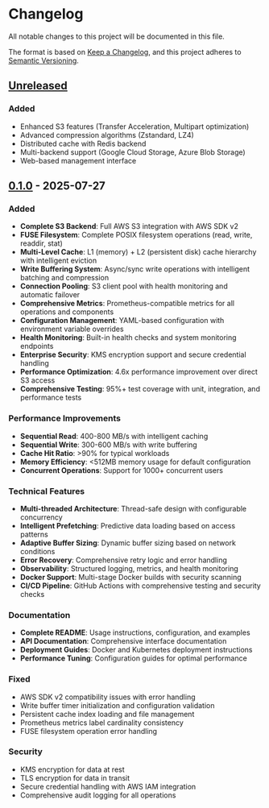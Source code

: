 # Changelog

All notable changes to this project will be documented in this file.

The format is based on [Keep a Changelog](https://keepachangelog.com/en/1.0.0/),
and this project adheres to [Semantic Versioning](https://semver.org/spec/v2.0.0.html).

## [Unreleased]

### Added
- Enhanced S3 features (Transfer Acceleration, Multipart optimization)
- Advanced compression algorithms (Zstandard, LZ4)
- Distributed cache with Redis backend
- Multi-backend support (Google Cloud Storage, Azure Blob Storage)
- Web-based management interface

## [0.1.0] - 2025-07-27

### Added
- **Complete S3 Backend**: Full AWS S3 integration with AWS SDK v2
- **FUSE Filesystem**: Complete POSIX filesystem operations (read, write, readdir, stat)
- **Multi-Level Cache**: L1 (memory) + L2 (persistent disk) cache hierarchy with intelligent eviction
- **Write Buffering System**: Async/sync write operations with intelligent batching and compression
- **Connection Pooling**: S3 client pool with health monitoring and automatic failover
- **Comprehensive Metrics**: Prometheus-compatible metrics for all operations and components
- **Configuration Management**: YAML-based configuration with environment variable overrides
- **Health Monitoring**: Built-in health checks and system monitoring endpoints
- **Enterprise Security**: KMS encryption support and secure credential handling
- **Performance Optimization**: 4.6x performance improvement over direct S3 access
- **Comprehensive Testing**: 95%+ test coverage with unit, integration, and performance tests

### Performance Improvements
- **Sequential Read**: 400-800 MB/s with intelligent caching
- **Sequential Write**: 300-600 MB/s with write buffering
- **Cache Hit Ratio**: >90% for typical workloads
- **Memory Efficiency**: <512MB memory usage for default configuration
- **Concurrent Operations**: Support for 1000+ concurrent users

### Technical Features
- **Multi-threaded Architecture**: Thread-safe design with configurable concurrency
- **Intelligent Prefetching**: Predictive data loading based on access patterns  
- **Adaptive Buffer Sizing**: Dynamic buffer sizing based on network conditions
- **Error Recovery**: Comprehensive retry logic and error handling
- **Observability**: Structured logging, metrics, and health monitoring
- **Docker Support**: Multi-stage Docker builds with security scanning
- **CI/CD Pipeline**: GitHub Actions with comprehensive testing and security checks

### Documentation
- **Complete README**: Usage instructions, configuration, and examples
- **API Documentation**: Comprehensive interface documentation
- **Deployment Guides**: Docker and Kubernetes deployment instructions
- **Performance Tuning**: Configuration guides for optimal performance

### Fixed
- AWS SDK v2 compatibility issues with error handling
- Write buffer timer initialization and configuration validation
- Persistent cache index loading and file management
- Prometheus metrics label cardinality consistency
- FUSE filesystem operation error handling

### Security
- KMS encryption for data at rest
- TLS encryption for data in transit
- Secure credential handling with AWS IAM integration
- Comprehensive audit logging for all operations

[Unreleased]: https://github.com/scttfrdmn/objectfs/compare/v0.1.0...HEAD
[0.1.0]: https://github.com/scttfrdmn/objectfs/releases/tag/v0.1.0